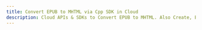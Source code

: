 ---title: Convert EPUB to MHTML via Cpp SDK in Clouddescription: Cloud APIs & SDKs to Convert EPUB to MHTML. Also Create, Edit & Render Microsoft Word & OpenOffice documents in the Cloud.---